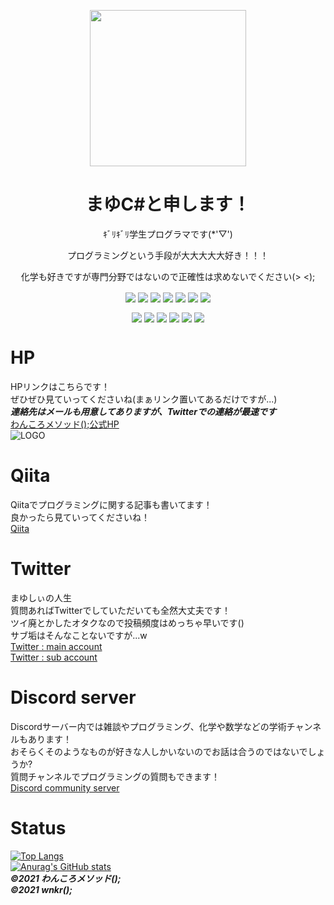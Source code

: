 <p align="center">
<img width="250px" height="250px" src="http://mayu-cs.xyz/img/git_img_res.png" align="center"/>  
</p>  
<h1 align="center">まゆC#と申します！</h1>
<p align="center">ｷﾞﾘｷﾞﾘ学生プログラマです(*'▽')</p>
<p align="center">プログラミングという手段が大大大大大好き！！！</p>
<p align="center">化学も好きですが専門分野ではないので正確性は求めないでください(> <);</p>
<p align="center">  
  <img src="https://img.shields.io/badge/-Lang-gray?style=flat-square" align="center"/>
  <img src="https://img.shields.io/badge/-C%2B%2B-blue?style=flat-square" align="center"/>
  <img src="https://img.shields.io/badge/-C%23-blueviolet?style=flat-square" align="center"/>
  <img src="https://img.shields.io/badge/-HTML-orange?style=flat-square" align="center"/>
  <img src="https://img.shields.io/badge/-CSS-%231e90ff?style=flat-square" align="center"/>
  <img src="https://img.shields.io/badge/-ArduinoLang-%231e90ff?style=flat-square" align="center"/>
  <img src="https://img.shields.io/badge/-XC8-gray?style=flat-square" align="center"/>  
</p>
<p align="center">
  <img src="https://img.shields.io/badge/-Tools-gray?style=flat-square" align="center"/>
  <img src="https://img.shields.io/badge/-.NET-blueviolet?style=flat-square" align="center"/>
  <img src="https://img.shields.io/badge/-DirectX12-blueviolet?style=flat-square" align="center"/>
  <img src="https://img.shields.io/badge/-Unity-black?style=flat-square" align="center"/>
  <img src="https://img.shields.io/badge/-Arduino-%231e90ff?style=flat-square" align="center"/>
  <img src="https://img.shields.io/badge/-MPLABX-gray?style=flat-square" align="center"/>
</p>  

# **HP**
HPリンクはこちらです！  
ぜひぜひ見ていってくださいね(まぁリンク置いてあるだけですが...)  
***連絡先はメールも用意してありますが、Twitterでの連絡が最速です***  
[わんころメソッド();公式HP](http://mayu-cs.xyz)  
![LOGO](https://user-images.githubusercontent.com/53264288/119266415-b025a100-bc25-11eb-92ca-67f1f3f5ea5e.png)

# **Qiita**
Qiitaでプログラミングに関する記事も書いてます！  
良かったら見ていってくださいね！  
[Qiita](https://qiita.com/mayu___cs)  

# **Twitter**
まゆしぃの人生  
質問あればTwitterでしていただいても全然大丈夫です！  
ツイ廃とかしたオタクなので投稿頻度はめっちゃ早いです()  
サブ垢はそんなことないですが...w  
[Twitter : main account](https://twitter.com/mayu___cs)  
[Twitter : sub account](https://twitter.com/mayu___cs_2)

# **Discord server** 
Discordサーバー内では雑談やプログラミング、化学や数学などの学術チャンネルもあります！  
おそらくそのようなものが好きな人しかいないのでお話は合うのではないでしょうか?  
質問チャンネルでプログラミングの質問もできます！  
[Discord community server](https://discord.com/invite/TZVTBkk)  

# Status  
[![Top Langs](https://github-readme-stats.vercel.app/api/top-langs/?username=mayu-cs&layout=compact&theme=react)](https://github.com/anuraghazra/github-readme-stats)  
[![Anurag's GitHub stats](https://github-readme-stats.vercel.app/api?username=mayu-cs&show_icons=true&count_private=true&theme=react)](https://github.com/anuraghazra/github-readme-stats)  
***©2021 わんころメソッド();  
©2021 wnkr();***
